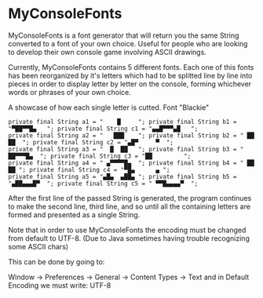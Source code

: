 # MyConsoleFonts
MyConsoleFonts is a font generator that will return you the same String converted to a font of your own choice. Useful for people who are looking to develop their own console game involving ASCII drawings.

Currently, MyConsoleFonts contains 5 different fonts. Each one of this fonts has been reorganized by it's letters which had to be splitted line by line into pieces in order 
to display letter by letter on the console, forming whichever words or phrases of your own choice. 

A showcase of how each single letter is cutted. Font "Blackie"

	private final String a1 = "    █     "; private final String b1 = "▀██▀▀█▄   "; private final String c1 = "▄▄█▀▀▀▄█   ";
	private final String a2 = "   ███    "; private final String b2 = " ██   ██  "; private final String c2 = "▄█▀     ▀  ";
	private final String a3 = "  █  ██   "; private final String b3 = " ██▀▀▀█▄  "; private final String c3 = "██         ";
	private final String a4 = " ▄▀▀▀▀█▄  "; private final String b4 = " ██    ██ "; private final String c4 = "▀█▄      ▄ ";
	private final String a5 = "▄█▄  ▄██▄ "; private final String b5 = "▄██▄▄▄█▀  "; private final String c5 = " ▀▀█▄▄▄▄▀  ";
  
  After the first line of the passed String is generated, the program continues to make the second line, third line, and so until all the containing letters are formed and presented as a single String.

Note that in order to use MyConsoleFonts the encoding must be changed from default to UTF-8. (Due to Java sometimes having trouble recognizing some ASCII chars)

This can be done by going to:

Window -> Preferences -> General -> Content Types -> Text and in Default Encoding we must write: UTF-8
